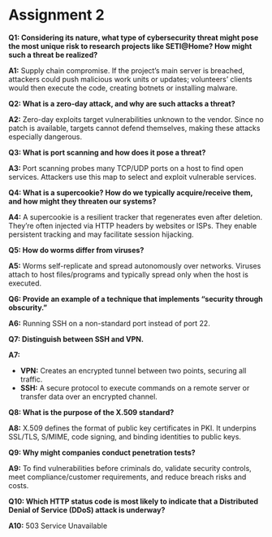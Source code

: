 # Assignment 2

**Q1: Considering its nature, what type of cybersecurity threat might pose the most unique risk to research projects like SETI\@Home? How might such a threat be realized?**

**A1:** Supply chain compromise. If the project’s main server is breached, attackers could push malicious work units or updates; volunteers’ clients would then execute the code, creating botnets or installing malware.

**Q2: What is a zero-day attack, and why are such attacks a threat?**

**A2:** Zero-day exploits target vulnerabilities unknown to the vendor. Since no patch is available, targets cannot defend themselves, making these attacks especially dangerous.

**Q3: What is port scanning and how does it pose a threat?**

**A3:** Port scanning probes many TCP/UDP ports on a host to find open services. Attackers use this map to select and exploit vulnerable services.

**Q4: What is a supercookie? How do we typically acquire/receive them, and how might they threaten our systems?**

**A4:** A supercookie is a resilient tracker that regenerates even after deletion. They’re often injected via HTTP headers by websites or ISPs. They enable persistent tracking and may facilitate session hijacking.

**Q5: How do worms differ from viruses?**

**A5:** Worms self-replicate and spread autonomously over networks. Viruses attach to host files/programs and typically spread only when the host is executed.

**Q6: Provide an example of a technique that implements “security through obscurity.”**

**A6:** Running SSH on a non-standard port instead of port 22.

**Q7: Distinguish between SSH and VPN.**

**A7:**

* **VPN:** Creates an encrypted tunnel between two points, securing all traffic.
* **SSH:** A secure protocol to execute commands on a remote server or transfer data over an encrypted channel.

**Q8: What is the purpose of the X.509 standard?**

**A8:** X.509 defines the format of public key certificates in PKI. It underpins SSL/TLS, S/MIME, code signing, and binding identities to public keys.

**Q9: Why might companies conduct penetration tests?**

**A9:** To find vulnerabilities before criminals do, validate security controls, meet compliance/customer requirements, and reduce breach risks and costs.

**Q10: Which HTTP status code is most likely to indicate that a Distributed Denial of Service (DDoS) attack is underway?**

**A10:** 503 Service Unavailable